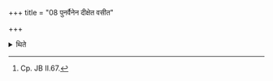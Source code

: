 +++
title = "08 पुनर्वैनेन दीक्षेत वसीत"

+++

<details><summary>थिते</summary>

8. Or he may consecrate himself again with it (for another sacrifice in future) or may wear it (in day-to-day life), may get a leather-bag prepared out of it in order to place the ladles in it or it may be (used) for pounding of the oblation (materials) (like grains).[^1]  

[^1]: Cp. JB II.67.  
</details>
